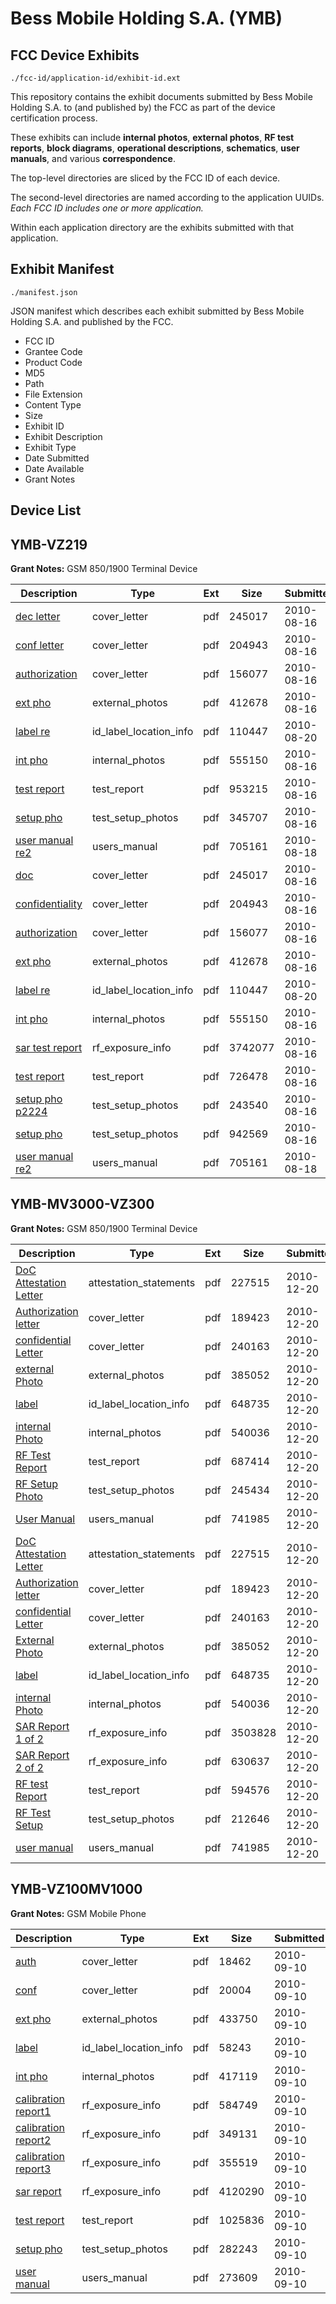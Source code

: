 # Bess Mobile Holding S.A. (YMB)
## FCC Device Exhibits

```
./fcc-id/application-id/exhibit-id.ext
```

This repository contains the exhibit documents submitted by Bess Mobile Holding S.A. to (and published by) the FCC as part of the device certification process.

These exhibits can include **internal photos**, **external photos**, **RF test reports**, **block diagrams**, **operational descriptions**, **schematics**, **user manuals**, and various **correspondence**.

The top-level directories are sliced by the FCC ID of each device.

The second-level directories are named according to the application UUIDs. *Each FCC ID includes one or more application.*

Within each application directory are the exhibits submitted with that application. 

## Exhibit Manifest

```
./manifest.json
```

JSON manifest which describes each exhibit submitted by Bess Mobile Holding S.A. and published by the FCC.

- FCC ID
- Grantee Code
- Product Code
- MD5
- Path
- File Extension
- Content Type
- Size
- Exhibit ID
- Exhibit Description
- Exhibit Type
- Date Submitted
- Date Available
- Grant Notes

## Device List
## YMB-VZ219
**Grant Notes:** GSM 850/1900 Terminal Device

| Description | Type | Ext | Size | Submitted | Available |
| ----------- | ---- | --- | ---- | --------- | --------- |
| [dec letter](YMB-VZ219/7b17b5029fd01554a7b7d6ef6e3ec65d/1327036.pdf) | cover_letter | pdf | 245017 | 2010-08-16 | 2010-08-20 |
| [conf letter](YMB-VZ219/7b17b5029fd01554a7b7d6ef6e3ec65d/1327039.pdf) | cover_letter | pdf | 204943 | 2010-08-16 | 2010-08-20 |
| [authorization](YMB-VZ219/7b17b5029fd01554a7b7d6ef6e3ec65d/1327043.pdf) | cover_letter | pdf | 156077 | 2010-08-16 | 2010-08-20 |
| [ext pho](YMB-VZ219/7b17b5029fd01554a7b7d6ef6e3ec65d/1327038.pdf) | external_photos | pdf | 412678 | 2010-08-16 | 2010-08-20 |
| [label re](YMB-VZ219/7b17b5029fd01554a7b7d6ef6e3ec65d/1329954.pdf) | id_label_location_info | pdf | 110447 | 2010-08-20 | 2010-08-20 |
| [int pho](YMB-VZ219/7b17b5029fd01554a7b7d6ef6e3ec65d/1327040.pdf) | internal_photos | pdf | 555150 | 2010-08-16 | 2010-08-20 |
| [test report](YMB-VZ219/7b17b5029fd01554a7b7d6ef6e3ec65d/1327037.pdf) | test_report | pdf | 953215 | 2010-08-16 | 2010-08-20 |
| [setup pho](YMB-VZ219/7b17b5029fd01554a7b7d6ef6e3ec65d/1327042.pdf) | test_setup_photos | pdf | 345707 | 2010-08-16 | 2010-08-20 |
| [user manual re2](YMB-VZ219/7b17b5029fd01554a7b7d6ef6e3ec65d/1328382.pdf) | users_manual | pdf | 705161 | 2010-08-18 | 2010-08-20 |
| [doc](YMB-VZ219/c118ff98a932f06e91e8d2fd1cc8c8e1/1327036.pdf) | cover_letter | pdf | 245017 | 2010-08-16 | 2010-08-20 |
| [confidentiality](YMB-VZ219/c118ff98a932f06e91e8d2fd1cc8c8e1/1327039.pdf) | cover_letter | pdf | 204943 | 2010-08-16 | 2010-08-20 |
| [authorization](YMB-VZ219/c118ff98a932f06e91e8d2fd1cc8c8e1/1327043.pdf) | cover_letter | pdf | 156077 | 2010-08-16 | 2010-08-20 |
| [ext pho](YMB-VZ219/c118ff98a932f06e91e8d2fd1cc8c8e1/1327038.pdf) | external_photos | pdf | 412678 | 2010-08-16 | 2010-08-20 |
| [label re](YMB-VZ219/c118ff98a932f06e91e8d2fd1cc8c8e1/1329954.pdf) | id_label_location_info | pdf | 110447 | 2010-08-20 | 2010-08-20 |
| [int pho](YMB-VZ219/c118ff98a932f06e91e8d2fd1cc8c8e1/1327040.pdf) | internal_photos | pdf | 555150 | 2010-08-16 | 2010-08-20 |
| [sar test report](YMB-VZ219/c118ff98a932f06e91e8d2fd1cc8c8e1/1327062.pdf) | rf_exposure_info | pdf | 3742077 | 2010-08-16 | 2010-08-20 |
| [test report](YMB-VZ219/c118ff98a932f06e91e8d2fd1cc8c8e1/1327053.pdf) | test_report | pdf | 726478 | 2010-08-16 | 2010-08-20 |
| [setup pho p2224](YMB-VZ219/c118ff98a932f06e91e8d2fd1cc8c8e1/1327059.pdf) | test_setup_photos | pdf | 243540 | 2010-08-16 | 2010-08-20 |
| [setup pho](YMB-VZ219/c118ff98a932f06e91e8d2fd1cc8c8e1/1327060.pdf) | test_setup_photos | pdf | 942569 | 2010-08-16 | 2010-08-20 |
| [user manual re2](YMB-VZ219/c118ff98a932f06e91e8d2fd1cc8c8e1/1328382.pdf) | users_manual | pdf | 705161 | 2010-08-18 | 2010-08-20 |
## YMB-MV3000-VZ300
**Grant Notes:** GSM 850/1900 Terminal Device

| Description | Type | Ext | Size | Submitted | Available |
| ----------- | ---- | --- | ---- | --------- | --------- |
| [DoC Attestation Letter](YMB-MV3000-VZ300/087c0b3aff775deab15705317614b64a/1393338.pdf) | attestation_statements | pdf | 227515 | 2010-12-20 | 2010-12-20 |
| [Authorization letter](YMB-MV3000-VZ300/087c0b3aff775deab15705317614b64a/1393335.pdf) | cover_letter | pdf | 189423 | 2010-12-20 | 2010-12-20 |
| [confidential Letter](YMB-MV3000-VZ300/087c0b3aff775deab15705317614b64a/1393336.pdf) | cover_letter | pdf | 240163 | 2010-12-20 | 2010-12-20 |
| [external Photo](YMB-MV3000-VZ300/087c0b3aff775deab15705317614b64a/1393346.pdf) | external_photos | pdf | 385052 | 2010-12-20 | 2010-12-20 |
| [label](YMB-MV3000-VZ300/087c0b3aff775deab15705317614b64a/1393348.pdf) | id_label_location_info | pdf | 648735 | 2010-12-20 | 2010-12-20 |
| [internal Photo](YMB-MV3000-VZ300/087c0b3aff775deab15705317614b64a/1393350.pdf) | internal_photos | pdf | 540036 | 2010-12-20 | 2010-12-20 |
| [RF Test Report](YMB-MV3000-VZ300/087c0b3aff775deab15705317614b64a/1393352.pdf) | test_report | pdf | 687414 | 2010-12-20 | 2010-12-20 |
| [RF Setup Photo](YMB-MV3000-VZ300/087c0b3aff775deab15705317614b64a/1393353.pdf) | test_setup_photos | pdf | 245434 | 2010-12-20 | 2010-12-20 |
| [User Manual](YMB-MV3000-VZ300/087c0b3aff775deab15705317614b64a/1393354.pdf) | users_manual | pdf | 741985 | 2010-12-20 | 2010-12-20 |
| [DoC Attestation Letter](YMB-MV3000-VZ300/99a2596335bfca2cc2e6af06932f0079/1393338.pdf) | attestation_statements | pdf | 227515 | 2010-12-20 | 2010-12-20 |
| [Authorization letter](YMB-MV3000-VZ300/99a2596335bfca2cc2e6af06932f0079/1393335.pdf) | cover_letter | pdf | 189423 | 2010-12-20 | 2010-12-20 |
| [confidential Letter](YMB-MV3000-VZ300/99a2596335bfca2cc2e6af06932f0079/1393336.pdf) | cover_letter | pdf | 240163 | 2010-12-20 | 2010-12-20 |
| [External Photo](YMB-MV3000-VZ300/99a2596335bfca2cc2e6af06932f0079/1393346.pdf) | external_photos | pdf | 385052 | 2010-12-20 | 2010-12-20 |
| [label](YMB-MV3000-VZ300/99a2596335bfca2cc2e6af06932f0079/1393348.pdf) | id_label_location_info | pdf | 648735 | 2010-12-20 | 2010-12-20 |
| [internal Photo](YMB-MV3000-VZ300/99a2596335bfca2cc2e6af06932f0079/1393350.pdf) | internal_photos | pdf | 540036 | 2010-12-20 | 2010-12-20 |
| [SAR Report 1 of 2](YMB-MV3000-VZ300/99a2596335bfca2cc2e6af06932f0079/1393366.pdf) | rf_exposure_info | pdf | 3503828 | 2010-12-20 | 2010-12-20 |
| [SAR Report 2 of 2](YMB-MV3000-VZ300/99a2596335bfca2cc2e6af06932f0079/1393367.pdf) | rf_exposure_info | pdf | 630637 | 2010-12-20 | 2010-12-20 |
| [RF test Report](YMB-MV3000-VZ300/99a2596335bfca2cc2e6af06932f0079/1393368.pdf) | test_report | pdf | 594576 | 2010-12-20 | 2010-12-20 |
| [RF Test Setup](YMB-MV3000-VZ300/99a2596335bfca2cc2e6af06932f0079/1393369.pdf) | test_setup_photos | pdf | 212646 | 2010-12-20 | 2010-12-20 |
| [user manual](YMB-MV3000-VZ300/99a2596335bfca2cc2e6af06932f0079/1393354.pdf) | users_manual | pdf | 741985 | 2010-12-20 | 2010-12-20 |
## YMB-VZ100MV1000
**Grant Notes:** GSM Mobile Phone

| Description | Type | Ext | Size | Submitted | Available |
| ----------- | ---- | --- | ---- | --------- | --------- |
| [auth](YMB-VZ100MV1000/5ad890abc87dd8828cab7544d19aeea9/1340732.pdf) | cover_letter | pdf | 18462 | 2010-09-10 | 2010-09-16 |
| [conf](YMB-VZ100MV1000/5ad890abc87dd8828cab7544d19aeea9/1340735.pdf) | cover_letter | pdf | 20004 | 2010-09-10 | 2010-09-16 |
| [ext pho](YMB-VZ100MV1000/5ad890abc87dd8828cab7544d19aeea9/1340736.pdf) | external_photos | pdf | 433750 | 2010-09-10 | 2010-09-16 |
| [label](YMB-VZ100MV1000/5ad890abc87dd8828cab7544d19aeea9/1340739.pdf) | id_label_location_info | pdf | 58243 | 2010-09-10 | 2010-09-16 |
| [int pho](YMB-VZ100MV1000/5ad890abc87dd8828cab7544d19aeea9/1340738.pdf) | internal_photos | pdf | 417119 | 2010-09-10 | 2010-09-16 |
| [calibration report1](YMB-VZ100MV1000/5ad890abc87dd8828cab7544d19aeea9/1240465.pdf) | rf_exposure_info | pdf | 584749 | 2010-09-10 | 2010-09-16 |
| [calibration report2](YMB-VZ100MV1000/5ad890abc87dd8828cab7544d19aeea9/1240463.pdf) | rf_exposure_info | pdf | 349131 | 2010-09-10 | 2010-09-16 |
| [calibration report3](YMB-VZ100MV1000/5ad890abc87dd8828cab7544d19aeea9/1240464.pdf) | rf_exposure_info | pdf | 355519 | 2010-09-10 | 2010-09-16 |
| [sar report](YMB-VZ100MV1000/5ad890abc87dd8828cab7544d19aeea9/1340740.pdf) | rf_exposure_info | pdf | 4120290 | 2010-09-10 | 2010-09-16 |
| [test report](YMB-VZ100MV1000/5ad890abc87dd8828cab7544d19aeea9/1340737.pdf) | test_report | pdf | 1025836 | 2010-09-10 | 2010-09-16 |
| [setup pho](YMB-VZ100MV1000/5ad890abc87dd8828cab7544d19aeea9/1340743.pdf) | test_setup_photos | pdf | 282243 | 2010-09-10 | 2010-09-16 |
| [user manual](YMB-VZ100MV1000/5ad890abc87dd8828cab7544d19aeea9/1340745.pdf) | users_manual | pdf | 273609 | 2010-09-10 | 2010-09-16 |
